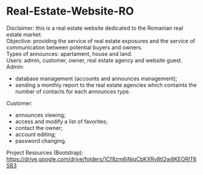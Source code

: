 # Real-Estate-Website-RO
Disclaimer: this is a real estate website dedicated to the Romanian real estate market. <br>
Objective: providing the service of real estate exposures and the service of communication between potential buyers and owners. <br>
Types of announces: apartament, house and land. <br>
Users: admin, customer, owner, real estate agency and website guest. <br>
Admin: 
  - database management (accounts and announces management);
  - sending a monthly report to the real estate agencies which containts the number of contacts for each announces type. <br>

Customer: <br>
  - announces viewing;
  - access and modify a list of favorites;
  - contact the owner;
  - account editing;
  - password changing. 

Project Resources (Bootstrap): https://drive.google.com/drive/folders/1Cf8zm6jNiqCbKXRv8tI2w8KEORIT6SB3
